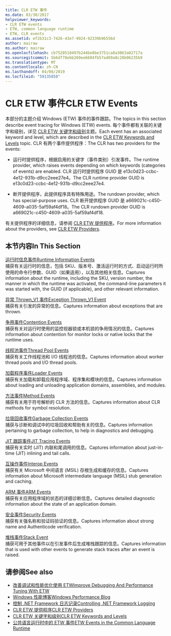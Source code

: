 ```yaml
---
title: CLR ETW 事件
ms.date: 03/30/2017
helpviewer_keywords:
- CLR ETW events
- ETW, common language runtime
- ETW, CLR events
ms.assetid: ef2b31c3-7426-43e7-9924-92339b96556d
author: mairaw
ms.author: mairaw
ms.openlocfilehash: cb7520518497b244be8be3751ca8a3063a02717a
ms.sourcegitcommit: 5b6d778ebb269ee6684fb57ad69a8c28b06235b9
ms.translationtype: MT
ms.contentlocale: zh-CN
ms.lasthandoff: 04/08/2019
ms.locfileid: "59135858"
---
```

# <a name="clr-etw-events"></a><span data-ttu-id="97a99-102">CLR ETW 事件</span><span class="sxs-lookup"><span data-stu-id="97a99-102">CLR ETW Events</span></span>
<span data-ttu-id="97a99-103">本部分的主题介绍 Windows (ETW) 事件的事件跟踪。</span><span class="sxs-lookup"><span data-stu-id="97a99-103">The topics in this section describe event tracing for Windows (ETW) events.</span></span> <span data-ttu-id="97a99-104">每个事件都有关联的关键字和级别，详见 [CLR ETW 关键字和级别](../../../docs/framework/performance/clr-etw-keywords-and-levels.md)主题。</span><span class="sxs-lookup"><span data-stu-id="97a99-104">Each event has an associated keyword and level, which are described in the [CLR ETW Keywords and Levels](../../../docs/framework/performance/clr-etw-keywords-and-levels.md) topic.</span></span> <span data-ttu-id="97a99-105">CLR 有两个事件提供程序：</span><span class="sxs-lookup"><span data-stu-id="97a99-105">The CLR has two providers for the events:</span></span>  
  
-   <span data-ttu-id="97a99-106">运行时提供程序，根据启用的关键字（事件类别）引发事件。</span><span class="sxs-lookup"><span data-stu-id="97a99-106">The runtime provider, which raises events depending on which keywords (categories of events) are enabled.</span></span> <span data-ttu-id="97a99-107">CLR 运行时提供程序 GUID 是 e13c0d23-ccbc-4e12-931b-d9cc2eee27e4。</span><span class="sxs-lookup"><span data-stu-id="97a99-107">The CLR runtime provider GUID is e13c0d23-ccbc-4e12-931b-d9cc2eee27e4.</span></span>  
  
-   <span data-ttu-id="97a99-108">断开提供程序，此提供程序具有特殊用途。</span><span class="sxs-lookup"><span data-stu-id="97a99-108">The rundown provider, which has special-purpose uses.</span></span> <span data-ttu-id="97a99-109">CLR 断开提供程序 GUID 是 a669021c-c450-4609-a035-5af59af4df18。</span><span class="sxs-lookup"><span data-stu-id="97a99-109">The CLR rundown provider GUID is a669021c-c450-4609-a035-5af59af4df18.</span></span>  
  
 <span data-ttu-id="97a99-110">有关提供程序的详细信息，请参阅 [CLR ETW 提供程序](../../../docs/framework/performance/clr-etw-providers.md)。</span><span class="sxs-lookup"><span data-stu-id="97a99-110">For more information about the providers, see [CLR ETW Providers](../../../docs/framework/performance/clr-etw-providers.md).</span></span>  
  
## <a name="in-this-section"></a><span data-ttu-id="97a99-111">本节内容</span><span class="sxs-lookup"><span data-stu-id="97a99-111">In This Section</span></span>  
 [<span data-ttu-id="97a99-112">运行时信息事件</span><span class="sxs-lookup"><span data-stu-id="97a99-112">Runtime Information Events</span></span>](../../../docs/framework/performance/runtime-information-etw-events.md)  
 <span data-ttu-id="97a99-113">捕获有关运行时的信息，包括 SKU、版本号、激活运行时的方式、启动运行时所使用的命令行参数、GUID（如果适用），以及其他相关信息。</span><span class="sxs-lookup"><span data-stu-id="97a99-113">Captures information about the runtime, including the SKU, version number, the manner in which the runtime was activated, the command-line parameters it was started with, the GUID (if applicable), and other relevant information.</span></span>  
  
 [<span data-ttu-id="97a99-114">异常 Thrown_V1 事件</span><span class="sxs-lookup"><span data-stu-id="97a99-114">Exception Thrown_V1 Event</span></span>](../../../docs/framework/performance/exception-thrown-v1-etw-event.md)  
 <span data-ttu-id="97a99-115">捕获有关引发的异常的信息。</span><span class="sxs-lookup"><span data-stu-id="97a99-115">Captures information about exceptions that are thrown.</span></span>  
  
 [<span data-ttu-id="97a99-116">争用事件</span><span class="sxs-lookup"><span data-stu-id="97a99-116">Contention Events</span></span>](../../../docs/framework/performance/contention-etw-events.md)  
 <span data-ttu-id="97a99-117">捕获有关对运行时使用的监控视器锁或本机锁的争用情况的信息。</span><span class="sxs-lookup"><span data-stu-id="97a99-117">Captures information about contention for monitor locks or native locks that the runtime uses.</span></span>  
  
 [<span data-ttu-id="97a99-118">线程池事件</span><span class="sxs-lookup"><span data-stu-id="97a99-118">Thread Pool Events</span></span>](../../../docs/framework/performance/thread-pool-etw-events.md)  
 <span data-ttu-id="97a99-119">捕获有关工作线程池和 I/O 线程池的信息。</span><span class="sxs-lookup"><span data-stu-id="97a99-119">Captures information about worker thread pools and I/O thread pools.</span></span>  
  
 [<span data-ttu-id="97a99-120">加载程序事件</span><span class="sxs-lookup"><span data-stu-id="97a99-120">Loader Events</span></span>](../../../docs/framework/performance/loader-etw-events.md)  
 <span data-ttu-id="97a99-121">捕获有关加载和卸载应用程序域、程序集和模块的信息。</span><span class="sxs-lookup"><span data-stu-id="97a99-121">Captures information about loading and unloading application domains, assemblies, and modules.</span></span>  
  
 [<span data-ttu-id="97a99-122">方法事件</span><span class="sxs-lookup"><span data-stu-id="97a99-122">Method Events</span></span>](../../../docs/framework/performance/method-etw-events.md)  
 <span data-ttu-id="97a99-123">捕获有关用于符号解析的 CLR 方法的信息。</span><span class="sxs-lookup"><span data-stu-id="97a99-123">Captures information about CLR methods for symbol resolution.</span></span>  
  
 [<span data-ttu-id="97a99-124">垃圾回收事件</span><span class="sxs-lookup"><span data-stu-id="97a99-124">Garbage Collection Events</span></span>](../../../docs/framework/performance/garbage-collection-etw-events.md)  
 <span data-ttu-id="97a99-125">捕获与诊断和调试中的垃圾回收和帮助有关的信息。</span><span class="sxs-lookup"><span data-stu-id="97a99-125">Captures information pertaining to garbage collection, to help in diagnostics and debugging.</span></span>  
  
 [<span data-ttu-id="97a99-126">JIT 跟踪事件</span><span class="sxs-lookup"><span data-stu-id="97a99-126">JIT Tracing Events</span></span>](../../../docs/framework/performance/jit-tracing-etw-events.md)  
 <span data-ttu-id="97a99-127">捕获有关实时 (JIT) 内联和尾调用的信息。</span><span class="sxs-lookup"><span data-stu-id="97a99-127">Captures information about just-in-time (JIT) inlining and tail calls.</span></span>  
  
 [<span data-ttu-id="97a99-128">互操作事件</span><span class="sxs-lookup"><span data-stu-id="97a99-128">Interop Events</span></span>](../../../docs/framework/performance/interop-etw-events.md)  
 <span data-ttu-id="97a99-129">捕获有关 Microsoft 中间语言 (MSIL) 存根生成和缓存的信息。</span><span class="sxs-lookup"><span data-stu-id="97a99-129">Captures information about Microsoft intermediate language (MSIL) stub generation and caching.</span></span>  
  
 [<span data-ttu-id="97a99-130">ARM 事件</span><span class="sxs-lookup"><span data-stu-id="97a99-130">ARM Events</span></span>](../../../docs/framework/performance/application-domain-resource-monitoring-arm-etw-events.md)  
 <span data-ttu-id="97a99-131">捕获有关应用程序域的状态的详细诊断信息。</span><span class="sxs-lookup"><span data-stu-id="97a99-131">Captures detailed diagnostic information about the state of an application domain.</span></span>  
  
 [<span data-ttu-id="97a99-132">安全事件</span><span class="sxs-lookup"><span data-stu-id="97a99-132">Security Events</span></span>](../../../docs/framework/performance/security-etw-events.md)  
 <span data-ttu-id="97a99-133">捕获有关强名称和验证码验证的信息。</span><span class="sxs-lookup"><span data-stu-id="97a99-133">Captures information about strong name and Authenticode verification.</span></span>  
  
 [<span data-ttu-id="97a99-134">堆栈事件</span><span class="sxs-lookup"><span data-stu-id="97a99-134">Stack Event</span></span>](../../../docs/framework/performance/stack-etw-event.md)  
 <span data-ttu-id="97a99-135">捕获可用于其他事件以在引发事件后生成堆栈跟踪的信息。</span><span class="sxs-lookup"><span data-stu-id="97a99-135">Captures information that is used with other events to generate stack traces after an event is raised.</span></span>  
  
## <a name="see-also"></a><span data-ttu-id="97a99-136">请参阅</span><span class="sxs-lookup"><span data-stu-id="97a99-136">See also</span></span>

- [<span data-ttu-id="97a99-137">改善调试和性能优化使用 ETW</span><span class="sxs-lookup"><span data-stu-id="97a99-137">Improve Debugging And Performance Tuning With ETW</span></span>](https://go.microsoft.com/fwlink/?LinkId=179696)
- [<span data-ttu-id="97a99-138">Windows 性能博客</span><span class="sxs-lookup"><span data-stu-id="97a99-138">Windows Performance Blog</span></span>](https://go.microsoft.com/fwlink/?LinkId=179509)
- [<span data-ttu-id="97a99-139">控制 .NET Framework 日志记录</span><span class="sxs-lookup"><span data-stu-id="97a99-139">Controlling .NET Framework Logging</span></span>](../../../docs/framework/performance/controlling-logging.md)
- [<span data-ttu-id="97a99-140">CLR ETW 提供程序</span><span class="sxs-lookup"><span data-stu-id="97a99-140">CLR ETW Providers</span></span>](../../../docs/framework/performance/clr-etw-providers.md)
- [<span data-ttu-id="97a99-141">CLR ETW 关键字和级别</span><span class="sxs-lookup"><span data-stu-id="97a99-141">CLR ETW Keywords and Levels</span></span>](../../../docs/framework/performance/clr-etw-keywords-and-levels.md)
- [<span data-ttu-id="97a99-142">公共语言运行时中的 ETW 事件</span><span class="sxs-lookup"><span data-stu-id="97a99-142">ETW Events in the Common Language Runtime</span></span>](../../../docs/framework/performance/etw-events-in-the-common-language-runtime.md)
